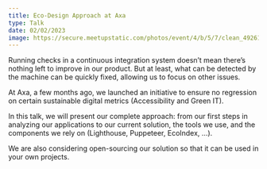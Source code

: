 ```yaml
---
title: Eco-Design Approach at Axa
type: Talk
date: 02/02/2023
image: https://secure.meetupstatic.com/photos/event/4/b/5/7/clean_492619287.jpeg
---
```


Running checks in a continuous integration system doesn’t mean there’s nothing left to improve in our product. But at least, what can be detected by the machine can be quickly fixed, allowing us to focus on other issues.

At Axa, a few months ago, we launched an initiative to ensure no regression on certain sustainable digital metrics (Accessibility and Green IT).

In this talk, we will present our complete approach: from our first steps in analyzing our applications to our current solution, the tools we use, and the components we rely on (Lighthouse, Puppeteer, EcoIndex, …).

We are also considering open-sourcing our solution so that it can be used in your own projects.
